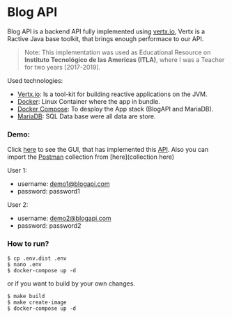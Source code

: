 Blog API
========

Blog API is a backend API fully implemented using [vertx.io](https://vertx.io/), Vertx is a Ractive Java base toolkit, that brings enough performace to our API.

> Note: This implementation was used as Educational Resource on **Instituto Tecnológico de las Americas (ITLA)**, where I was a Teacher for two years [2017-2019].

Used technologies:
- [Vertx.io](https://vertx.io/): Is a tool-kit for building reactive applications on the JVM.
- [Docker](https://www.docker.com/): Linux Container where the app in bundle.
- [Docker Compose](https://github.com/docker/compose): To desploy the App stack (BlogAPI and MariaDB).
- [MariaDB](https://mariadb.org/): SQL Data base were all data are store.

### Demo:

Click [here](https://blogapi-gui.hectorvent.com) to see the GUI, that has implemented this [API](https://blogapi.hectorvent.com). Also you can import the [Postman](https://www.postman.com/) collection from [here](collection here)

User 1:
* username: demo1@blogapi.com
* password: password1

User 2:
* username: demo2@blogapi.com
* password: password2

### How to run?

```
$ cp .env.dist .env
$ nano .env 
$ docker-compose up -d
```
or if you want to build by your own changes.

```shell
$ make build
$ make create-image
$ docker-compose up -d
```

